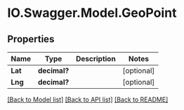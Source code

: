 # IO.Swagger.Model.GeoPoint
## Properties

Name | Type | Description | Notes
------------ | ------------- | ------------- | -------------
**Lat** | **decimal?** |  | [optional] 
**Lng** | **decimal?** |  | [optional] 

[[Back to Model list]](../README.md#documentation-for-models) [[Back to API list]](../README.md#documentation-for-api-endpoints) [[Back to README]](../README.md)

